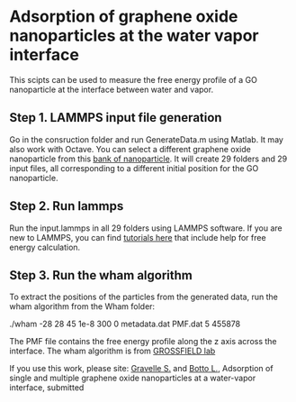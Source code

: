 # Adsorption of graphene oxide nanoparticles at the water vapor interface

This scipts can be used to measure the free energy profile of a GO nanoparticle at the interface between water and vapor.

## Step 1. LAMMPS input file generation

Go in the consruction folder and run GenerateData.m using Matlab. It may also work with Octave. You can select a different graphene oxide nanoparticle from this [bank of nanoparticle](https://github.com/simongravelle/GrapheneOxideNanoparticle). It will create 29 folders and 29 input files, all corresponding to a different initial position for the GO nanoparticle.

## Step 2. Run lammps

Run the input.lammps in all 29 folders using LAMMPS software. If you are new to LAMMPS, you can find [tutorials here](https://lammpstutorials.github.io/) that include help for free energy calculation.

## Step 3. Run the wham algorithm

To extract the positions of the particles from the generated data, run the wham algorithm from the Wham folder:

./wham -28 28 45 1e-8 300 0 metadata.dat PMF.dat 5 455878

The PMF file contains the free energy profile along the z axis across the interface. The wham algorithm is from [GROSSFIELD lab](http://membrane.urmc.rochester.edu/?page_id=126)

If you use this work, please site:
[Gravelle S.](https://simongravelle.github.io/) and [Botto L.](https://bottogroup.wordpress.com/), Adsorption of single and multiple graphene oxide nanoparticles at a water-vapor interface, submitted
